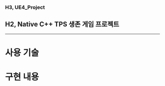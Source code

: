 ### H3, UE4_Project
## H2, Native C++ TPS 생존 게임 프로젝트

----------------------------------------------

# 사용 기술


# 구현 내용


